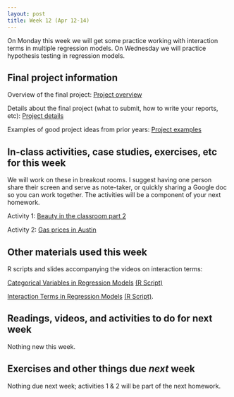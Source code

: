 ```yaml
---
layout: post
title: Week 12 (Apr 12-14)
---
```


On Monday this week we will get some practice working with interaction terms in multiple regression models.
On Wednesday we will practice hypothesis testing in regression models.  

## Final project information

Overview of the final project: [Project overview](../files/project)

Details about the final project (what to submit, how to write your reports, etc): [Project details](../files/project_details)

Examples of good project ideas from prior years: [Project examples](../files/final_project_examples)

##  In-class activities, case studies, exercises, etc for this week

We will work on these in breakout rooms. I suggest having one person share their screen and serve as note-taker, 
or quickly sharing a Google doc so you can work together. The activities will be a component of your next homework.

Activity 1: [Beauty in the classroom part 2](../files/beauty_2)

Activity 2: [Gas prices in Austin](../files/gas)

## Other materials used this week

R scripts and slides accompanying the videos on interaction terms:

[Categorical Variables in Regression Models](../files/dummy_variables.pdf) [(R Script)](../files/dummy_variables.R)

[Interaction Terms in Regression Models](../files/interactions.pdf) [(R Script)](../files/interactions.R). 

## Readings, videos, and activities to do for next week

Nothing new this week.

## Exercises and other things due *next* week

Nothing due next week; activities 1 & 2 will be part of the next homework.
